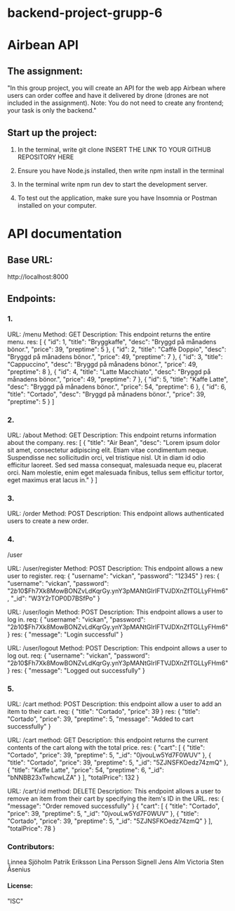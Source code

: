 # backend-project-grupp-6

# Airbean API


## The assignment:

"In this group project, you will create an API for the web app Airbean where users can order coffee and have it delivered by drone (drones are not included in the assignment). Note: You do not need to create any frontend; your task is only the backend."

## Start up the project:

1. In the terminal, write git clone INSERT THE LINK TO YOUR GITHUB REPOSITORY HERE

2. Ensure you have Node.js installed, then write npm install in the terminal

3. In the terminal write npm run dev to start the development server.

4. To test out the application, make sure you have Insomnia or Postman installed on your computer.

# API documentation

## Base URL:
http://localhost:8000

## Endpoints:

### 1.
URL: /menu
Method: GET
Description: This endpoint returns the entire menu.
res:
[
	{
		"id": 1,
		"title": "Bryggkaffe",
		"desc": "Bryggd på månadens bönor.",
		"price": 39,
		"preptime": 5
	},
	{
		"id": 2,
		"title": "Caffè Doppio",
		"desc": "Bryggd på månadens bönor.",
		"price": 49,
		"preptime": 7
	},
	{
		"id": 3,
		"title": "Cappuccino",
		"desc": "Bryggd på månadens bönor.",
		"price": 49,
		"preptime": 8
	},
	{
		"id": 4,
		"title": "Latte Macchiato",
		"desc": "Bryggd på månadens bönor.",
		"price": 49,
		"preptime": 7
	},
	{
		"id": 5,
		"title": "Kaffe Latte",
		"desc": "Bryggd på månadens bönor.",
		"price": 54,
		"preptime": 6
	},
	{
		"id": 6,
		"title": "Cortado",
		"desc": "Bryggd på månadens bönor.",
		"price": 39,
		"preptime": 5
	}
]

### 2.
URL: /about
Method: GET
Description: This endpoint returns information about the company.
res:
[
	{
		"title": "Air Bean",
		"desc": "Lorem ipsum dolor sit amet, consectetur adipiscing elit. Etiam vitae condimentum neque. Suspendisse nec sollicitudin orci, vel tristique nisl. Ut in diam id odio efficitur laoreet. Sed sed massa consequat, malesuada neque eu, placerat orci. Nam molestie, enim eget malesuada finibus, tellus sem efficitur tortor, eget maximus erat lacus in."
	}
]

### 3.
URL: /order
Method: POST
Description: This endpoint allows authenticated users to create a new order.

### 4.
/user

URL: /user/register
Method: POST
Description: This endpoint allows a new user to register.
req:
{
  "username": "vickan",
	"password": "12345"
}
res:
{
	"username": "vickan",
	"password": "$2b$10$Fh7Xk8MowBONZvLdKqrGy.ynY3pMANtGlrIFTVJDXnZfTGLLyFHm6",
	"_id": "W3Y2rTOP0D7BSfPo"
}

URL: /user/login
Method: POST
Description: This endpoint allows a user to log in.
req:
{
	"username": "vickan",
	"password": "$2b$10$Fh7Xk8MowBONZvLdKqrGy.ynY3pMANtGlrIFTVJDXnZfTGLLyFHm6"
}
res:
{
	"message": "Login successful"
}

URL: /user/logout
Method: POST
Description: This endpoint allows a user to log out.
req:
{
	"username": "vickan",
	"password": "$2b$10$Fh7Xk8MowBONZvLdKqrGy.ynY3pMANtGlrIFTVJDXnZfTGLLyFHm6"
}
res:
{
	"message": "Logged out successfully"
}

### 5.
URL: /cart
method: POST
Description: this endpoint allow a user to add an item to their cart.
req:
{
  "title": "Cortado",
	"price": 39
}
res:
{
	"title": "Cortado",
	"price": 39,
	"preptime": 5,
	"message": "Added to cart successfully"
}

URL: /cart
method: GET
Description: this endpoint returns the current contents of the cart along with the total price.
res:
{
	"cart": [
		{
			"title": "Cortado",
			"price": 39,
			"preptime": 5,
			"_id": "0jvouLw5Yd7F0WUV"
		},
		{
			"title": "Cortado",
			"price": 39,
			"preptime": 5,
			"_id": "5ZJNSFKOedz74zmQ"
		},
		{
			"title": "Kaffe Latte",
			"price": 54,
			"preptime": 6,
			"_id": "bNNBB23xTwhcwLZA"
		}
	],
	"totalPrice": 132
}

URL: /cart/:id
method: DELETE
Description: This endpoint allows a user to remove an item from their cart by specifying the item's ID in the URL.
res:
{
	"message": "Order removed successfully"
}
{
	"cart": [
		{
			"title": "Cortado",
			"price": 39,
			"preptime": 5,
			"_id": "0jvouLw5Yd7F0WUV"
		},
		{
			"title": "Cortado",
			"price": 39,
			"preptime": 5,
			"_id": "5ZJNSFKOedz74zmQ"
		}
	],
	"totalPrice": 78
}

### Contributors:
Linnea Sjöholm
Patrik Eriksson
Lina Persson Signell
Jens Alm
Victoria Sten Åsenius


#### License:
"ISC"